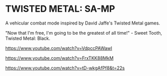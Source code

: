 # TWISTED METAL: SA-MP

A vehicular combat mode inspired by David Jaffe's Twisted Metal games.

"Now that I'm free, I'm going to be the greatest of all time!" - Sweet Tooth, Twisted Metal: Black.

https://www.youtube.com/watch?v=VdpccPAWawI

https://www.youtube.com/watch?v=FrxTKK88MkM

https://www.youtube.com/watch?v=tD-wkgAfPf8&t=22s